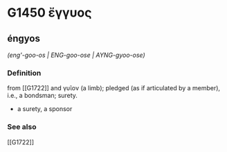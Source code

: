 # G1450 ἔγγυος

## éngyos

_(eng'-goo-os | ENG-goo-ose | AYNG-gyoo-ose)_

### Definition

from [[G1722]] and γυῖον (a limb); pledged (as if articulated by a member), i.e., a bondsman; surety.

- a surety, a sponsor

### See also

[[G1722]]

